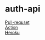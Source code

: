# auth-api

[Pull-requset](https://github.com/MohammedAlDahleh/auth-api/pull/2)<br/>
[Action](https://github.com/MohammedAlDahleh/auth-api/actions)<br/>
[Heroku](https://mauth-api.herokuapp.com/)<br/>
